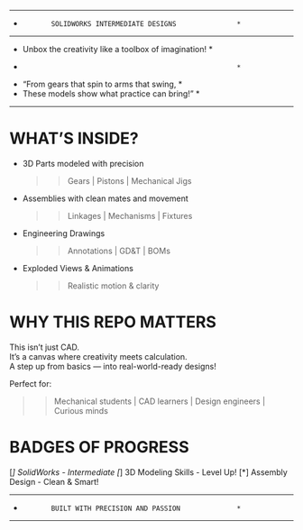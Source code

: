 ***********************************************************
*            SOLIDWORKS INTERMEDIATE DESIGNS               *
----------------------------------------------------------
*  Unbox the creativity like a toolbox of imagination!     *
*                                                          *
*  “From gears that spin to arms that swing,               *
*   These models show what practice can bring!”            *
************************************************************

WHAT’S INSIDE?
==============

- 3D Parts modeled with precision  
  >> Gears | Pistons | Mechanical Jigs

- Assemblies with clean mates and movement  
  >> Linkages | Mechanisms | Fixtures

- Engineering Drawings  
  >> Annotations | GD&T | BOMs

- Exploded Views & Animations  
  >> Realistic motion & clarity


WHY THIS REPO MATTERS
=====================

This isn’t just CAD.  
It’s a canvas where creativity meets calculation.  
A step up from basics — into real-world-ready designs!

Perfect for:
>> Mechanical students | CAD learners | Design engineers | Curious minds


BADGES OF PROGRESS
==================

[*] SolidWorks - Intermediate
[*] 3D Modeling Skills - Level Up!
[*] Assembly Design - Clean & Smart!

************************************************************
*            BUILT WITH PRECISION AND PASSION              *
******************************